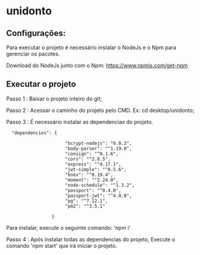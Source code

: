 # unidonto
## Configurações:
Para executar o projeto é necessário instalar o NodeJs e o Npm para gerenciar os pacotes.

Download do NodeJs junto com o Npm: https://www.npmjs.com/get-npm

## Executar o projeto

Passo 1 : Baixar o projeto inteiro do git;

Passo 2 : Acessar o caminho do projeto pelo CMD. Ex: cd desktop/unidonto;

Passo 3 : É necessário instalar as dependencias do projeto.

      "dependencies": {

                          "bcrypt-nodejs": "0.0.3",
                          "body-parser": "^1.19.0",
                          "consign": "^0.1.6",
                          "cors": "^2.8.5",
                          "express": "^4.17.1",
                          "jwt-simple": "^0.5.6",
                          "knex": "^0.19.4",
                          "moment": "^2.24.0",
                          "node-schedule": "^1.3.2",
                          "passport": "^0.4.0",
                          "passport-jwt": "^4.0.0",
                          "pg": "^7.12.1",
                          "pm2": "^3.5.1"
                  
                     }
  
Para instalar, execute o seguinte comando: 'npm i' 

Passo 4 : Após instalar todas as dependencias do projeto, Execute o comando 'npm start' que irá iniciar o projeto.

